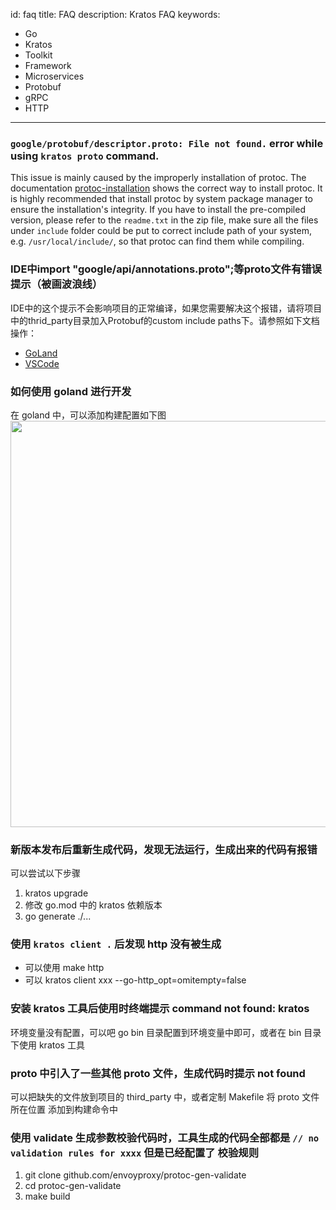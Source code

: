 id: faq
title: FAQ
description: Kratos FAQ
keywords:
  - Go 
  - Kratos
  - Toolkit
  - Framework
  - Microservices
  - Protobuf
  - gRPC
  - HTTP
---

### `google/protobuf/descriptor.proto: File not found.` error while using `kratos proto` command.
This issue is mainly caused by the improperly installation of protoc. The documentation [protoc-installation](https://grpc.io/docs/protoc-installation/) shows the correct way to install protoc. It is highly recommended that install protoc by system package manager to ensure the installation's integrity. If you have to install the pre-compiled version, please refer to the `readme.txt` in the zip file, make sure all the files under `include` folder could be put to correct include path of your system, e.g. `/usr/local/include/`, so that protoc can find them while compiling.


### IDE中import "google/api/annotations.proto";等proto文件有错误提示（被画波浪线）
IDE中的这个提示不会影响项目的正常编译，如果您需要解决这个报错，请将项目中的thrid_party目录加入Protobuf的custom include paths下。请参照如下文档操作：
* [GoLand](https://github.com/ksprojects/protobuf-jetbrains-plugin#configuration) 
* [VSCode](https://github.com/zxh0/vscode-proto3#extension-settings)

### 如何使用 goland 进行开发

在 goland 中，可以添加构建配置如下图
<img src="/images/goland.png" width="650px" />

### 新版本发布后重新生成代码，发现无法运行，生成出来的代码有报错

可以尝试以下步骤
1. kratos upgrade
2. 修改 go.mod 中的 kratos 依赖版本
3. go generate ./...

### 使用 `kratos client .` 后发现 http 没有被生成

- 可以使用 make http
- 可以 kratos client xxx --go-http_opt=omitempty=false

### 安装 kratos 工具后使用时终端提示 command not found: kratos

环境变量没有配置，可以吧 go bin 目录配置到环境变量中即可，或者在 bin 目录下使用 kratos 工具

### proto 中引入了一些其他 proto 文件，生成代码时提示 not found

可以把缺失的文件放到项目的 third_party 中，或者定制 Makefile 将 proto 文件所在位置 添加到构建命令中

### 使用 validate 生成参数校验代码时，工具生成的代码全部都是 `// no validation rules for xxxx` 但是已经配置了 校验规则

1. git clone github.com/envoyproxy/protoc-gen-validate
2. cd protoc-gen-validate
3. make build